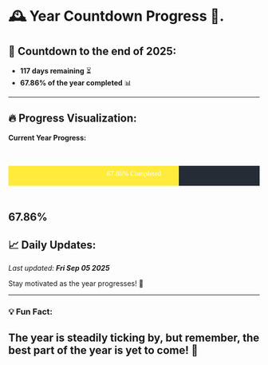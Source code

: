 
# &#x1F570; **Year Countdown Progress** &#x1F389;.

## &#x1F4C5; Countdown to the end of 2025:
- **117 days remaining** &#x23F3;
- **67.86% of the year completed** &#x1F4CA;

---

## &#x1F525; **Progress Visualization**:

**Current Year Progress:**

<br><br>
![Progress Bar](https://raw.githubusercontent.com/dayanidigv/year-countdown-progress/main/progress-bar.svg)
<br><br>

**67.86%**
---

## &#x1F4C8; **Daily Updates**:

_Last updated: **Fri Sep 05 2025**_

Stay motivated as the year progresses! &#x1F680;

--- 

### &#x1F4A1; **Fun Fact:**
The year is steadily ticking by, but remember, the best part of the year is yet to come! &#x1F31F;
---

